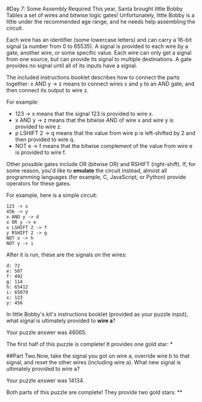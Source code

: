 #Day 7: Some Assembly Required
This year, Santa brought little Bobby Tables a set of wires and bitwise logic gates! Unfortunately, little
Bobby is a little under the recommended age range, and he needs help assembling the circuit.

Each wire has an identifier (some lowercase letters) and can carry a 16-bit signal (a number from 0 to 65535).
A signal is provided to each wire by a gate, another wire, or some specific value. Each wire can only get a
signal from one source, but can provide its signal to multiple destinations. A gate provides no signal until
all of its inputs have a signal.

The included instructions booklet describes how to connect the parts together: x AND y -> z means to connect
wires x and y to an AND gate, and then connect its output to wire z.

For example:

* 123 -> x means that the signal 123 is provided to wire x.
* x AND y -> z means that the bitwise AND of wire x and wire y is provided to wire z.
* p LSHIFT 2 -> q means that the value from wire p is left-shifted by 2 and then provided to wire q.
* NOT e -> f means that the bitwise complement of the value from wire e is provided to wire f.

Other possible gates include OR (bitwise OR) and RSHIFT (right-shift). If, for some reason, you'd like to
**emulate** the circuit instead, almost all programming languages (for example, C, JavaScript, or Python) provide
operators for these gates.

For example, here is a simple circuit:
```
123 -> x
456 -> y
x AND y -> d
x OR y -> e
x LSHIFT 2 -> f
y RSHIFT 2 -> g
NOT x -> h
NOT y -> i
```
After it is run, these are the signals on the wires:
```
d: 72
e: 507
f: 492
g: 114
h: 65412
i: 65079
x: 123
y: 456
```
In little Bobby's kit's instructions booklet (provided as your puzzle input), what signal is ultimately provided
to **wire a**?

Your puzzle answer was 46065.

The first half of this puzzle is complete! It provides one gold star: *

##Part Two
Now, take the signal you got on wire a, override wire b to that signal, and reset the other wires (including wire a). 
What new signal is ultimately provided to wire a?

Your puzzle answer was 14134.

Both parts of this puzzle are complete! They provide two gold stars: **
